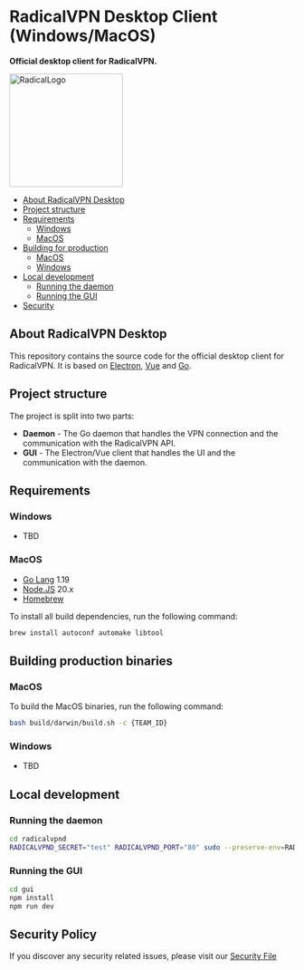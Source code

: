 # RadicalVPN Desktop Client (Windows/MacOS)

**Official desktop client for RadicalVPN.**

<img src="https://radicalvpn.com/logo_dark.svg" alt="RadicalLogo" width="200"/>

- [About RadicalVPN Desktop](#about)
- [Project structure](#project-structure)
- [Requirements](#requirements)
  - [Windows](#requirements-windows)
  - [MacOS](#requirements-macos)
- [Building for production](#building)
  - [MacOS](#building-macos)
  - [Windows](#building-windows)
- [Local development](#local-development)
  - [Running the daemon](#local-development-daemon)
  - [Running the GUI](#local-development-gui)
- [Security](#security)

<a name="about"></a>

## About RadicalVPN Desktop

This repository contains the source code for the official desktop client for RadicalVPN. It is based on [Electron](https://electronjs.org/), [Vue](https://vuejs.org/) and [Go](https://golang.org/).

<a name="project-structure"></a>

## Project structure

The project is split into two parts:

- **Daemon** - The Go daemon that handles the VPN connection and the communication with the RadicalVPN API.
- **GUI** - The Electron/Vue client that handles the UI and the communication with the daemon.

<a name="requirements"></a>

## Requirements

<a name="requirements-windows"></a>

### Windows

- TBD

<a name="requirements-macos"></a>

### MacOS

- [Go Lang](https://go.dev) 1.19
- [Node.JS](https://nodejs.org) 20.x
- [Homebrew](https://brew.sh)

To install all build dependencies, run the following command:

```bash
brew install autoconf automake libtool
```

<a name="security"></a>

<a name="building"></a>

## Building production binaries

<a name="building-macos"></a>

### MacOS

To build the MacOS binaries, run the following command:

```bash
bash build/darwin/build.sh -c {TEAM_ID}
```

<a name="building-windows"></a>

### Windows

- TBD

<a name="local-development"></a>

## Local development

<a name="local-development-daemon"></a>

### Running the daemon

```bash
cd radicalvpnd
RADICALVPND_SECRET="test" RADICALVPND_PORT="80" sudo --preserve-env=RADICALVPND_SECRET --preserve-env=RADICALVPND_PORT go run -tags debug  .
```

<a name="local-development-gui"></a>

### Running the GUI

```bash
cd gui
npm install
npm run dev
```

<a name="security"></a>

## Security Policy

If you discover any security related issues, please visit our [Security File](/SECURITY.md)
